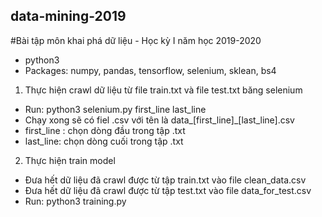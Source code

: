 ## data-mining-2019
#Bài tập môn khai phá dữ liệu - Học kỳ I năm học 2019-2020

- python3
- Packages: numpy, pandas, tensorflow, selenium, sklean, bs4

1. Thực hiện crawl dữ liệu từ file train.txt và file test.txt băng selenium
- Run: python3 selenium.py first_line last_line
- Chạy xong sẽ có fiel .csv với tên là data_[first_line]_[last_line].csv
- first_line : chọn dòng đầu trong tập .txt 
- last_line: chọn dòng cuối trong tập .txt
2. Thực hiện train model
- Đưa hết dữ liệu đã crawl được từ tập train.txt vào file clean_data.csv
- Đưa hết dữ liệu đã crawl được từ tập test.txt vào file data_for_test.csv
- Run: python3 training.py

